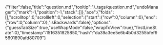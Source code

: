 {"filter":false,"title":"question.md","tooltip":"/_tags/question.md","undoManager":{"mark":-1,"position":-1,"stack":[]},"ace":{"folds":[],"scrolltop":0,"scrollleft":0,"selection":{"start":{"row":0,"column":0},"end":{"row":0,"column":0},"isBackwards":false},"options":{"guessTabSize":true,"useWrapMode":false,"wrapToView":true},"firstLineState":0},"timestamp":1516351825850,"hash":"da39a3ee5e6b4b0d3255bfef95601890afd80709"}